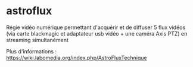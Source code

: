 # astroflux
Régie vidéo numérique permettant d'acquérir et de diffuser 5 flux vidéos (via carte blackmagic et adaptateur usb vidéo + une caméra Axis PTZ) en streaming simultanément

Plus d'informations : https://wiki.labomedia.org/index.php/AstroFluxTechnique
